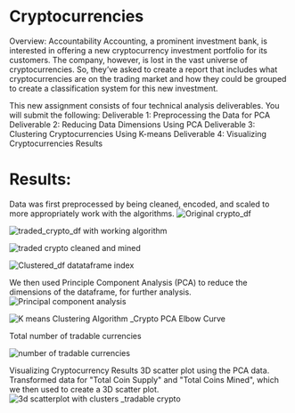 # Cryptocurrencies
Overview: Accountability Accounting, a prominent investment bank, is interested in offering a new cryptocurrency investment portfolio for its customers. The company, however, is lost in the vast universe of cryptocurrencies. So, they’ve asked  to create a report that includes what cryptocurrencies are on the trading market and how they could be grouped to create a classification system for this new investment.

This new assignment consists of four technical analysis deliverables. You will submit the following:
Deliverable 1: Preprocessing the Data for PCA
Deliverable 2: Reducing Data Dimensions Using PCA
Deliverable 3: Clustering Cryptocurrencies Using K-means
Deliverable 4: Visualizing Cryptocurrencies Results

# Results: 

Data was first preprocessed by being cleaned, encoded, and scaled to more appropriately work with the algorithms.
![Original crypto_df](https://user-images.githubusercontent.com/92903447/156914341-d765762c-d493-42d2-b253-6fa8991f73b6.png)

![traded_crypto_df with working algorithm](https://user-images.githubusercontent.com/92903447/156914353-8001ba2b-2454-4c28-a567-2eafbd36769f.png)

![traded crypto cleaned and mined](https://user-images.githubusercontent.com/92903447/156914358-4140365e-5bc8-4330-a3ea-823fb8c2130a.png)

![Clustered_df datataframe index](https://user-images.githubusercontent.com/92903447/156914364-a1ac677b-f895-417a-9e59-742c49a5c3aa.png)

We then used Principle Component Analysis (PCA) to reduce the dimensions of the dataframe, for further analysis.
![Principal component analysis](https://user-images.githubusercontent.com/92903447/156914387-9187bd75-1eeb-4a85-862f-3719ef4abb49.png)

![K means Clustering Algorithm _Crypto PCA Elbow Curve](https://user-images.githubusercontent.com/92903447/156914369-d232c35b-3001-49a8-9823-0db3a63e61d9.png)

Total number of tradable currencies

![number of tradable currencies](https://user-images.githubusercontent.com/92903447/156914380-0403faf1-5ecc-431a-90a3-c886dc1151dd.png)

Visualizing Cryptocurrency Results
3D scatter plot using the PCA data. Transformed data for "Total Coin Supply" and "Total Coins Mined", which we then used to create a 3D scatter plot.
![3d scatterplot with clusters _tradable crypto](https://user-images.githubusercontent.com/92903447/156914373-1eea98a4-a8dd-492c-b3ba-aec6d8065d6a.png)


